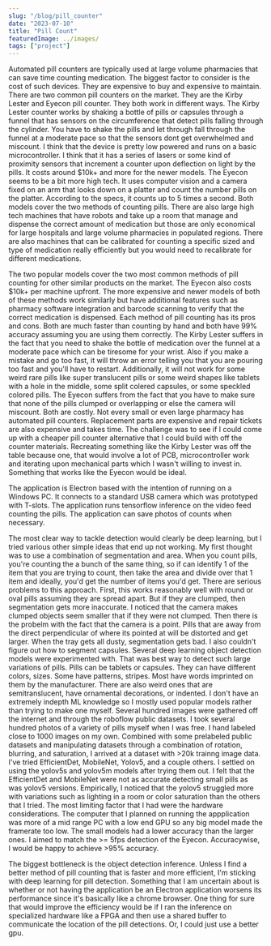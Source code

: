 ```yaml
---
slug: "/blog/pill_counter"
date: "2023-07-10"
title: "Pill Count"
featuredImage: ../images/
tags: ["project"]
---
```


Automated pill counters are typically used at large volume pharmacies that can save time counting medication. The biggest factor to consider is the cost of such devices. They are expensive to buy and expensive to maintain. There are two common pill counters on the market. They are the Kirby Lester and Eyecon pill counter. They both work in different ways. 
The Kirby Lester counter works by shaking a bottle of pills or capsules through a funnel that has sensors on the circumference that detect pills falling through the cylinder. You have to shake the pills and let through fall through the funnel at a moderate pace so that the sensors dont get overwhelmed and miscount. I think that the device is pretty low powered and runs on a basic microcontroller. I think that it has a series of lasers or some kind of proximity sensors that increment a counter upon deflection on light by the pills. It costs around $10k+ and more for the newer models. The Eyecon seems to be a bit more high tech. It uses computer vision and a camera fixed on an arm that looks down on a platter and count the number pills on the platter. According to the specs, it counts up to 5 times a second. Both models cover the two methods of counting pills. There are also large high tech machines that have robots and take up a room that manage and dispense the correct amount of medication but those are only economical for large hospitals and large volume pharmacies in populated regions. There are also machines that can be calibrated for counting a specific sized and type of medication really efficiently but you would need to recalibrate for different medications.

The two popular models cover the two most common methods of pill counting for other similar products on the market. The Eyecon also costs $10k+ per machine upfront. The more expensive and newer models of both of these methods work similarly but have additional features such as pharmacy software integration and barcode scanning to verify that the correct medication is dispensed. Each method of pill counting has its pros and cons. Both are much faster than counting by hand and both have 99% accuracy assuming you are using them correctly. The Kirby Lester suffers in the fact that you need to shake the bottle of medication over the funnel at a moderate pace which can be tiresome for your wrist. Also if you make a mistake and go too fast, it will throw an error telling you that you are pouring too fast and you'll have to restart. Additionally, it will not work for some weird rare pills like super translucent pills or some weird shapes like tablets with a hole in the middle, some split colered capsules, or some speckled colored pills. The Eyecon suffers from the fact that you have to make sure that none of the pills clumped or overlapping or else the camera will miscount. Both are costly. Not every small or even large pharmacy has automated pill counters. Replacement parts are expensive and repair tickets are also expensive and takes time. The challenge was to see if I could come up with a cheaper pill counter alternative that I could build with off the counter materials. Recreating something like the Kirby Lester was off the table because one, that would involve a lot of PCB, microcontroller work and iterating upon mechanical parts which I wasn't willing to invest in. Something that works like the Eyecon would be ideal. 

The application is Electron based with the intention of running on a Windows PC. It connects to a standard USB camera which was prototyped with T-slots. The application runs tensorflow inference on the video feed counting the pills. The application can save photos of counts when necessary. 

The most clear way to tackle detection would clearly be deep learning, but I tried various other simple ideas that end up not working. My first thought was to use a combination of segmentation and area. When you count pills, you're counting the a bunch of the same thing, so if can identify 1 of the item that you are trying to count, then take the area and divide over that 1 item and ideally, you'd get the number of items you'd get. There are serious problems to this approach. First, this works reasonably well with round or oval pills assuming they are spread apart. But if they are clumped, then segmentation gets more inaccurate. I noticed that the camera makes clumped objects seem smaller that if they were not clumped. Then there is the probelm with the fact that the camera is a point. Pills that are away from the direct perpendicular of where its pointed at will be distorted and get larger. When the tray gets all dusty, segmentation gets bad. I also couldn't figure out how to segment capsules. Several deep learning object detection models were experimented with. That was best way to detect such large variations of pills. Pills can be tablets or capsules. They can have different colors, sizes. Some have patterns, stripes. Most have words imprinted on them by the manufacturer. There are also weird ones that are semitranslucent, have ornamental decorations, or indented. I don't have an extremely indepth ML knowledge so I mostly used popular models rather than trying to make one myself. Several hundred images were gathered off the internet and through the roboflow public datasets. I took several hundred photos of a variety of pills myself when I was free. I hand labeled close to 1000 images on my own. Combined with some prelabeled public datasets and manipulating datasets through a combination of rotation, blurring, and saturation, I arrived at a dataset with >20k trainng image data. I've tried EfficientDet, MobileNet, Yolov5, and a couple others. I settled on using the yolov5s and yolov5m models after trying them out. I felt that the EfficientDet and MobileNet were not as accurate detecting small pills as was yolov5 versions. Empirically, I noticed that the yolov5 struggled more with variations such as lighting in a room or color saturation than the others that I tried. The most limiting factor that I had were the hardware considerations. The computer that I planned on running the appplication was more of a mid range PC with a low end GPU so any big model made the framerate too low. The small models had a lower accuracy than the larger ones. I aimed to match the >= 5fps detection of the Eyecon. Accuracywise, I would be happy to achieve >95% accuracy. 

The biggest bottleneck is the object detection inference. Unless I find a better method of pill counting that is faster and more efficient, I'm sticking with deep learning for pill detection. Something that I am uncertain about is whether or not having the application be an Electron application worsens its performance since it's basically like a chrome browser. One thing for sure that would improve the efficiency would be if I ran the inference on specialized hardware like a FPGA and then use a shared buffer to communicate the location of the pill detections. Or, I could just use a better gpu. 




